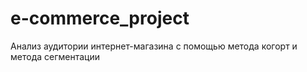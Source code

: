 # e-commerce_project
Анализ аудитории интернет-магазина с помощью метода когорт и метода сегментации
